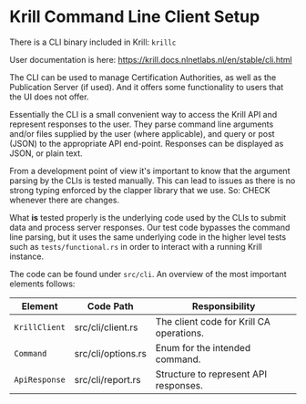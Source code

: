 Krill Command Line Client Setup
===============================

There is a CLI binary included in Krill: `krillc`

User documentation is here:
https://krill.docs.nlnetlabs.nl/en/stable/cli.html

The CLI can be used to manage Certification Authorities, as well as the Publication Server (if used).
And it offers some functionality to users that the UI does not offer.

Essentially the CLI is a small convenient way to access the Krill API and represent responses
to the user. They parse command line arguments and/or files supplied by the user (where applicable),
and query or post (JSON) to the appropriate API end-point. Responses can be displayed as JSON, or
plain text.

From a development point of view it's important to know that the argument parsing by the CLIs
is tested manually. This can lead to issues as there is no strong typing enforced by the clapper
library that we use. So: CHECK whenever there are changes.

What **is** tested properly is the underlying code used by the CLIs to submit data and process
server responses. Our test code bypasses the command line parsing, but it uses the same underlying
code in the higher level tests such as `tests/functional.rs` in order to interact with a running
Krill instance.

The code can be found under `src/cli`. An overview of the most important elements follows:

| Element             | Code Path                    | Responsibility                                                       |
|---------------------|------------------------------|----------------------------------------------------------------------|
| `KrillClient`       | src/cli/client.rs            | The client code for Krill CA operations.                             |
| `Command`           | src/cli/options.rs           | Enum for the intended command.                                       |
| `ApiResponse`       | src/cli/report.rs            | Structure to represent API responses.                                |

